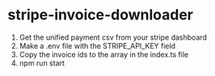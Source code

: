 # stripe-invoice-downloader

1. Get the unified payment csv from your stripe dashboard
2. Make a .env file with the STRIPE_API_KEY field
3. Copy the invoice ids to the array in the index.ts file
4. npm run start
   
